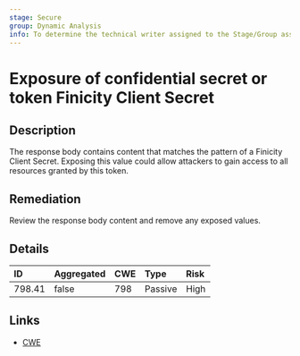 ```yaml
---
stage: Secure
group: Dynamic Analysis
info: To determine the technical writer assigned to the Stage/Group associated with this page, see https://about.gitlab.com/handbook/engineering/ux/technical-writing/#assignments
---
```


# Exposure of confidential secret or token Finicity Client Secret

## Description

The response body contains content that matches the pattern of a Finicity Client Secret.
Exposing this value could allow attackers to gain access to all resources granted by this token.

## Remediation

Review the response body content and remove any exposed values.

## Details

| ID | Aggregated | CWE | Type | Risk |
|:---|:--------|:--------|:--------|:--------|
| 798.41 | false | 798 | Passive | High |

## Links

- [CWE](https://cwe.mitre.org/data/definitions/798.html)
